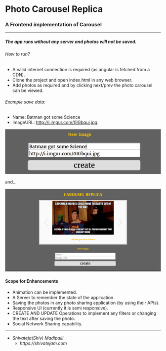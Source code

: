 # Photo Carousel Replica
### A Frontend implementation of Carousel

----------

##### The app runs without any server and photos will not be saved.

###### How to run?
* A valid internet connection is required (as angular is fetched from a CDN).
* Clone the project and open index.html in any web browser.
* Add photos as required and by clicking next/prev the photo carousel can be viewed.

###### Example save data:

* Name: Batman got some Science
* ImageURL: http://i.imgur.com/0IGbqui.jpg

![Submit New Image](/img/new_image.png?raw=true "")

and...

![Screen](/img/screen.png?raw=true "")

#### Scope for Enhancements

* Animation can be implemented.
* A Server to remember the state of the application.
* Saving the photos in any photo sharing application (by using their APIs).
* Responsive UI (currently it is semi responsive).
* CREATE AND UPDATE Operations to implement any filters or changing the text after saving the photo.
* Social Network Sharing capability.

-------------

* _Shivateja(Shiv) Madipalli_
  * _https://shivatejam.com_
